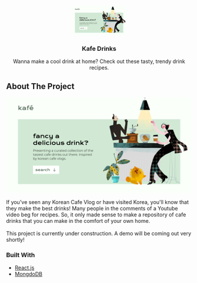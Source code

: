 <div id="top"></div>

<!-- PROJECT LOGO -->
<br />
<div align="center">
  <a href="https://github.com/sammyc/kafe-drinks">
    <img src="./src/images/kafe-project.png" alt="Logo" width="150" height="80">
  </a>

<h3 align="center">Kafe Drinks</h3>

  <p align="center">
    Wanna make a cool drink at home? Check out these tasty, trendy drink recipes.
  </p>
</div>

<!-- ABOUT THE PROJECT -->

## About The Project

![product-screenshot](./src/images/kafe-project.png)

If you've seen any Korean Cafe Vlog or have visited Korea, you'll know that they make the best drinks! Many people in the comments of a Youtube video beg for recipes. So, it only made sense to make a repository of cafe drinks that you can make in the comfort of your own home.
<br />
<br />
This project is currently under construction. A demo will be coming out very shortly!

### Built With

- [React.js](https://reactjs.org/)
- [MongdoDB](https://www.mongodb.com/)
